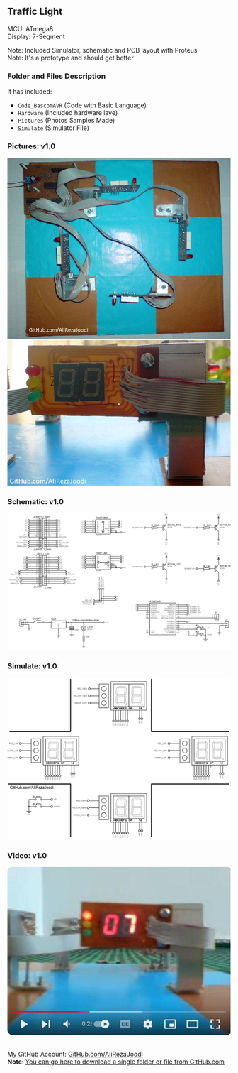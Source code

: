 ## Traffic Light
  
MCU:        ATmega8  
Display:    7-Segment  

Note: Included Simulator, schematic and PCB layout with Proteus  
Note: It's a prototype and should get better 

### Folder and Files Description
It has included:
- `Code_BascomAVR` (Code with Basic Language)
- `Hardware` (Included hardware laye)
- `Pictures` (Photos Samples Made)
- `Simulate` (Simulator File)

### Pictures: v1.0
![](Pictures/v1.0.jpg)  
![](Pictures/v1.0_2.jpg)

### Schematic: v1.0
![](Hardware/Main_v1.0.png)

### Simulate: v1.0
![](Simulate/v1.0.png)

### Video: v1.0
<a href="https://www.youtube.com/watch?v=eApixDPH1R0&t=5s" target="_blank">
    <img src="https://raw.githubusercontent.com/AliRezaJoodi/AVR_Projects/refs/heads/main/TrafficLights/Pictures/YouTube.jpg" alt="Video Thumbnail"/>
</a>
<br><br>

My GitHub Account: [GitHub.com/AliRezaJoodi](https://github.com/AliRezaJoodi)  
**Note**: [You can go here to download a single folder or file from GitHub.com](https://minhaskamal.github.io/DownGit/#/home)
